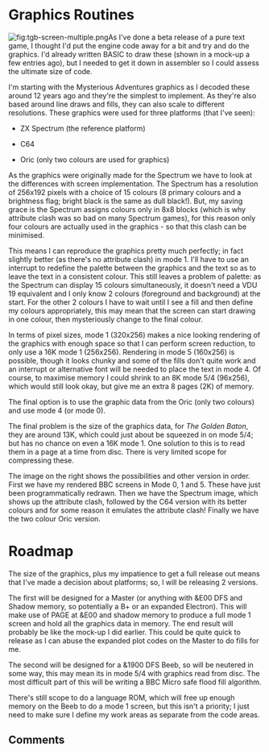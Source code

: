 # Graphics Routines

![](./images/tgb-screen-multiple.png "fig:tgb-screen-multiple.png")As I've done a beta release of a pure text game, I thought I'd put the engine code away for a bit and try and do the graphics. I'd already written BASIC to draw these (shown in a mock-up a few entries ago), but I needed to get it down in assembler so I could assess the ultimate size of code.

I'm starting with the Mysterious Adventures graphics as I decoded these around 12 years ago and they're the simplest to implement. As they're also based around line draws and fills, they can also scale to different resolutions. These graphics were used for three platforms (that I've seen):

- ZX Spectrum (the reference platform)

- C64

- Oric (only two colours are used for graphics)

As the graphics were originally made for the Spectrum we have to look at the differences with screen implementation. The Spectrum has a resolution of 256x192 pixels with a choice of 15 colours (8 primary colours and a brightness flag; bright black is the same as dull black!). But, my saving grace is the Spectrum assigns colours only in 8x8 blocks (which is why attribute clash was so bad on many Spectrum games), for this reason only four colours are actually used in the graphics - so that this clash can be minimised.

This means I can reproduce the graphics pretty much perfectly; in fact slightly better (as there's no attribute clash) in mode 1. I'll have to use an interrupt to redefine the palette between the graphics and the text so as to leave the text in a consistent colour. This still leaves a problem of palette: as the Spectrum can display 15 colours simultaneously, it doesn't need a VDU 19 equivalent and I only know 2 colours (foreground and background) at the start. For the other 2 colours I have to wait until I see a fill and then define my colours appropriately, this may mean that the screen can start drawing in one colour, then mysteriously change to the final colour.

In terms of pixel sizes, mode 1 (320x256) makes a nice looking rendering of the graphics with enough space so that I can perform screen reduction, to only use a 16K mode 1 (256x256). Rendering in mode 5 (160x256) is possible, though it looks chunky and some of the fills don't quite work and an interrupt or alternative font will be needed to place the text in mode 4. Of course, to maximise memory I could shrink to an 8K mode 5/4 (96x256), which would still look okay, but give me an extra 8 pages (2K) of memory.

The final option is to use the graphic data from the Oric (only two colours) and use mode 4 (or mode 0).

The final problem is the size of the graphics data, for _The Golden Baton_, they are around 13K, which could just about be squeezed in on mode 5/4; but has no chance on even a 16K mode 1. One solution to this is to read them in a page at a time from disc. There is very limited scope for compressing these.

The image on the right shows the possibilities and other version in order. First we have my rendered BBC screens in Mode 0, 1 and 5. These have just been programmatically redrawn. Then we have the Spectrum image, which shows up the attribute clash, followed by the C64 version with its better colours and for some reason it emulates the attribute clash! Finally we have the two colour Oric version.

# Roadmap

The size of the graphics, plus my impatience to get a full release out means that I've made a decision about platforms; so, I will be releasing 2 versions.

The first will be designed for a Master (or anything with &E00 DFS and Shadow memory, so potentially a B+ or an expanded Electron). This will make use of PAGE at &E00 and shadow memory to produce a full mode 1 screen and hold all the graphics data in memory. The end result will probably be like the mock-up I did earlier. This could be quite quick to release as I can abuse the expanded plot codes on the Master to do fills for me.

The second will be designed for a &1900 DFS Beeb, so will be neutered in some way, this may mean its in mode 5/4 with graphics read from disc. The most difficult part of this will be writing a BBC Micro safe flood fill algorithm.

There's still scope to do a language ROM, which will free up enough memory on the Beeb to do a mode 1 screen, but this isn't a priority; I just need to make sure I define my work areas as separate from the code areas.

## Comments
